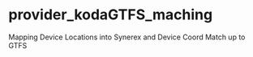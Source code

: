 # provider_kodaGTFS_maching
Mapping Device Locations into Synerex and Device Coord Match up to GTFS

